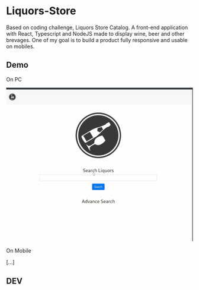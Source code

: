 # Liquors-Store

Based on coding challenge, Liquors Store Catalog.
A front-end application with React, Typescript and NodeJS made to display wine, beer and other brevages. 
One of my goal is to build a product fully responsive and usable on mobiles.

## Demo

On PC

![alt text](https://github.com/Winterhart/liquors-store/blob/master/docs/liquors-store.gif "store")

On Mobile

[...]

## DEV
